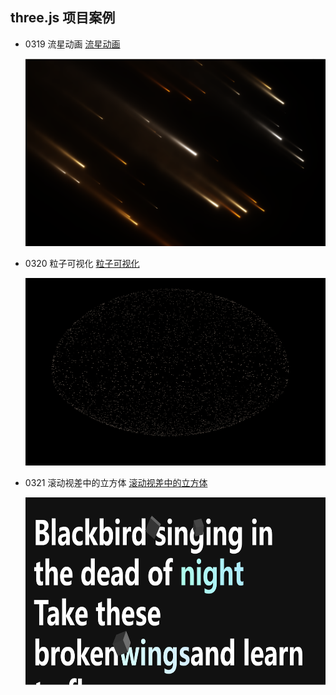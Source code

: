 ## three.js 项目案例

- 0319 流星动画
  [流星动画](https://github.com/caopeng-hi/img/blob/main/7927681457d4947081e3f76bc494da0.png)

  <img width="500" height="300" src="https://github.com/caopeng-hi/img/blob/main/7927681457d4947081e3f76bc494da0.png" alt="流星动画">

- 0320 粒子可视化
  [粒子可视化](https://github.com/caopeng-hi/img/blob/main/a7e15ba1ecbb5298cc4afa3b789fd63.png)

  <img width="500" height="300" src="https://github.com/caopeng-hi/img/blob/main/a7e15ba1ecbb5298cc4afa3b789fd63.png" alt="粒子可视化">

- 0321 滚动视差中的立方体
  [滚动视差中的立方体](https://github.com/caopeng-hi/img/blob/main/db077212462a2d78295a3aa33be8c7f.png)

  <img width="500" height="300" src="https://github.com/caopeng-hi/img/blob/main/db077212462a2d78295a3aa33be8c7f.png" alt="滚动视差中的立方体">
